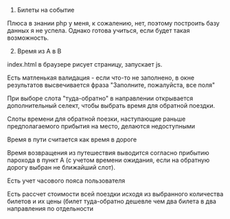 1. Билеты на событие

Плюса в знании php у меня, к сожалению, нет, поэтому построить базу данных я не успела. Однако готова учиться, если будет такая возможность.

2. Время из A в B

<p>index.html в браузере рисует страницу, запускает js.</p>
<p> Есть матленькая валидация - если что-то не заполнено, в окне результатов высвечивается фраза "Заполните, пожалуйста, все поля"</p>
<p>При выборе слота "туда-обратно" в направлении открывается дополнительный селект, чтобы выбрать время для обратной поездки.</p>
<p>Слоты времени для обратной поезки, наступающие раньше предполагаемого прибытия на место, делаются недоступными</p>
<p>Время в пути считается как время в дороге</p>
<p>Время возвращения из путешествия выводится согласно прибытию парохода в пункт А (с учетом времени ожидания, если на обратную дорогу выбран не ближайший слот).</p>
<p>Есть учет часового пояса пользователя</p>
<p>Есть рассчет стоимости всей поездки исходя из выбранного количества билетов и их цены (билет туда-обратно дешевле чем два билета в два направления по отдельности</p>
